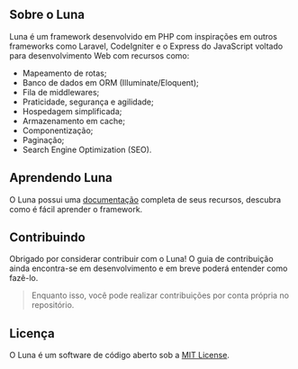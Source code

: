 ## Sobre o Luna

Luna é um framework desenvolvido em PHP com inspirações em outros frameworks como Laravel, CodeIgniter e o Express do JavaScript voltado para desenvolvimento Web com recursos como:

- Mapeamento de rotas;
- Banco de dados em ORM (Illuminate/Eloquent);
- Fila de middlewares;
- Praticidade, segurança e agilidade;
- Hospedagem simplificada;
- Armazenamento em cache;
- Componentização;
- Paginação;
- Search Engine Optimization (SEO).

## Aprendendo Luna

O Luna possui uma [documentação](https://jjrdev.gitbook.io/luna/) completa de seus recursos, descubra como é fácil aprender o framework.

## Contribuindo

Obrigado por considerar contribuir com o Luna! O guia de contribuição ainda encontra-se em desenvolvimento e em breve poderá entender como fazê-lo.

> Enquanto isso, você pode realizar contribuições por conta própria no repositório.

## Licença

O Luna é um software de código aberto sob a [MIT License](https://github.com/jjr-dev/luna/blob/main/LICENSE).
